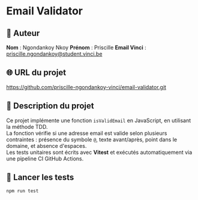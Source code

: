 # Email Validator

## 👤 Auteur
**Nom** : Ngondankoy Nkoy
**Prénom** : Priscille
**Email Vinci** : priscille.ngondankoy@student.vinci.be

## 🌐 URL du projet
https://github.com/priscille-ngondankoy-vinci/email-validator.git

## 🧠 Description du projet
Ce projet implémente une fonction `isValidEmail` en JavaScript, en utilisant la méthode TDD.  
La fonction vérifie si une adresse email est valide selon plusieurs contraintes : présence du symbole `@`, texte avant/après, point dans le domaine, et absence d'espaces.  
Les tests unitaires sont écrits avec **Vitest** et exécutés automatiquement via une pipeline CI GitHub Actions.

## 🚀 Lancer les tests
```bash
npm run test
